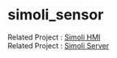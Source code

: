 # simoli_sensor

Related Project : [Simoli HMI](https://github.com/ijash/simoli_hmi)  
Related Project : [Simoli Server](https://github.com/ijash/simoli_server)  
